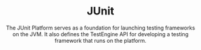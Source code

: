 ---
title: JUnit
subtitle: The JUnit Platform serves as a foundation for launching testing frameworks on the JVM. It also defines the TestEngine API for developing a testing framework that runs on the platform.
logo: junit5.png
website: https://junit.org/junit5/docs/current/user-guide/
---